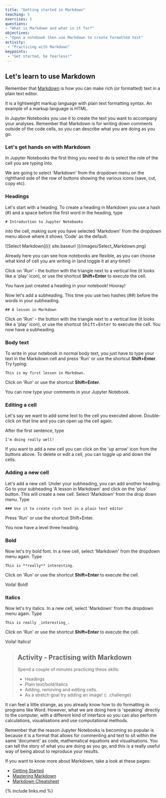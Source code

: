 ```yaml
---
title: "Getting started in Markdown"
teaching: 5
exercises: 5
questions:
- "What is Markdown and what is it for?"
objectives:
- "Open a notebook then use Markdown to create formatted text"
activity:
 - "Practicing with Markdown"
keypoints:
 - "Get started, be fearless!"
---
```


## Let's learn to use Markdown

Remember that [Markdown](https://en.wikipedia.org/wiki/Markdown) is how you can
make rich (or formatted) text in a plain text editor.

It is a lightweight markup language with plain text formatting syntax.
An example of a markup language is HTML.

In Jupyter Notebooks you use it to create the text you want to accompany your analyses.
 Remember that Markdown is for writing down comments outside of the code cells,
 so you can describe what you are doing as you go.

### Let's get hands on with Markdown

In Jupyter Notebooks the first thing you need to do is select the role of the cell
 you are typing into.

We are going to select 'Markdown' from the dropdown menu on the righthand side of
 the row of buttons showing the various icons (save, cut, copy etc).

### Headings

Let's start with a heading. To create a heading in Markdown you use a hash (#) and
 a space before the first word in the heading, type



`# Introduction to Jupyter Notebooks`



into the cell, making sure you have selected 'Markdown' from the dropdown menu
above where it shows 'Code' as the default.

![Select Markdown]({{ site.baseurl }}/images/Select_Markdown.png)

Already here you can see how notebooks are flexible, as you can choose what kind
 of cell you are writing in (and toggle it at any time!)

Click on 'Run' - the button with the triangle next to a vertical line (it looks
   like a 'play' icon), or use the shortcut **Shift+Enter** to execute the cell.

You have just created a heading in your notebook! Hooray!

Now let's add a subheading. This time you use two hashes (##) before the words in your subheading.



  `## A lesson in Markdown`



Click on 'Run' - the button with the triangle next to a vertical line (it looks
  like a 'play' icon), or use the shortcut <kbd>Shift</kbd>+<kbd>Enter</kbd> to execute the cell.
   You now have a subheading.

### Body text

To write in your notebook in normal body text, you just have to type your text in
 the Markdown cell and press 'Run' or use the shortcut **Shift+Enter**. Try typing:

  `This is my first lesson in Markdown.`

Click on 'Run' or use the shortcut **Shift+Enter**.

You can now type your comments in your Jupyter Notebook.

### Editing a cell

Let's say we want to add some text to the cell you executed above.
Double-click on that line and you can open up the cell again.

After the first sentence, type



 `I'm doing really well!`



If you want to add a new cell you can click on the 'up arrow' icon from the buttons above.
 To delete or edit a cell, you can toggle up and down the cells.

### Adding a new cell

Let's add a new cell. Under your subheading, you can add another heading.
Go to your subheading 'A lesson in Markdown' and click on the 'plus' button.
This will create a new cell. Select 'Markdown' from the drop down menu. Type



`### Use it to create rich text in a plain text editor`



Press 'Run' or use the shortcut Shift+Enter.

You now have a level three heading.

### Bold

Now let's try bold font. In a new cell, select 'Markdown' from the dropdown menu again.
 Type



 `This is **really** interesting.`



Click on 'Run' or use the shortcut **Shift+Enter** to execute the cell.

Voila! Bold!

### Italics

Now let's try italics. In a new cell, select 'Markdown' from the dropdown menu again.
 Type



`This is really _interesting_.`


Click on 'Run' or use the shortcut **Shift+Enter** to execute the cell.

Voila! Italics!


> ## Activity - Practising with Markdown
>
> Spend a couple of minutes practicing these skills:
>
> - Headings
> - Plain text/bold/italics
> - Adding, removing and editing cells.
> - As a stretch goal try adding an image!
{: .challenge}


It can feel a little strange, as you already know how to do formatting in programs like Word.
 However, what we are doing here is 'speaking' directly to the computer, with a
 different kind of interface so you can also perform calculations, visualisations
 and use computational methods.

Remember that the reason Jupyter Notebooks is becoming so popular is because it
is a format that allows for commenting and text to sit within the same 'document'
 as code, mathematical equations and visualisations. You can tell the story of what
  you are doing as you go, and this is a really useful way of being about to reproduce
   your results.

If you want to know more about Markdown, take a look at these pages:

 - [Getting Started](https://www.markdownguide.org/getting-started/)
 - [Mastering Markdown](https://guides.github.com/features/mastering-markdown/)
 - [Markdown Cheatsheet](https://guides.github.com/pdfs/markdown-cheatsheet-online.pdf)

{% include links.md %}
